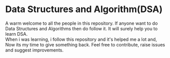 # Data Structures and Algorithm(DSA)
A warm welcome to all the people in this repository. If anyone want to do Data Structures and Algorithms then do follow it. It will surely help you to learn DSA.
<br>
When i was learning, i follow this repository and it's helped me a lot and, Now its my time to give something back. Feel free to contribute, raise issues and suggest improvements.
